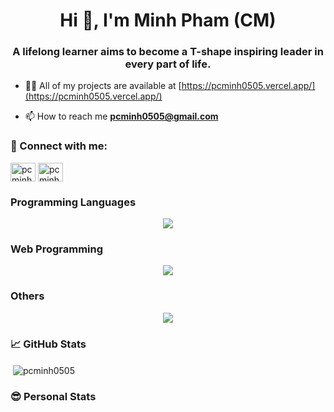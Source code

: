 <h1 align="center">Hi 👋, I'm Minh Pham (CM)</h1>
<h3 align="center">A lifelong learner aims to become a T-shape inspiring leader in every part of life.</h3>

- 👨‍💻 All of my projects are available at [https://pcminh0505.vercel.app/](https://pcminh0505.vercel.app/)

- 📫 How to reach me **pcminh0505@gmail.com**

<h3 align="left">🧬 Connect with me:</h3>
<p align="left">
<a href="https://linkedin.com/in/pcminh0505" target="blank"><img align="center" src="https://raw.githubusercontent.com/rahuldkjain/github-profile-readme-generator/master/src/images/icons/Social/linked-in-alt.svg" alt="pcminh0505" height="30" width="40" /></a>
<a href="https://kaggle.com/pcminh0505" target="blank"><img align="center" src="https://raw.githubusercontent.com/rahuldkjain/github-profile-readme-generator/master/src/images/icons/Social/kaggle.svg" alt="pcminh0505" height="30" width="40" /></a>
</p>

<h3 align="left">Programming Languages</h3>
<p align="center">
  <a href="https://skillicons.dev">
    <img src="https://skillicons.dev/icons?i=js,ts,go,py,java,swift,solidity,c,cpp" />
  </a>
</p>

<h3 align="left">Web Programming</h3>
<p align="center">
  <a href="https://skillicons.dev">
    <img src="https://skillicons.dev/icons?i=html,css,bootstrap,react,nextjs,graphql,spring,postgres,vercel" />
  </a>
</p>

<h3 align="left">Others</h3>
<p align="center">
  <a href="https://skillicons.dev">
    <img src="https://skillicons.dev/icons?i=tensorflow,figma,aws,firebase,gcp,vscode,visualstudio,androidstudio,arduino" />
  </a>
</p>

<h3 align="left">📈 GitHub Stats</h3>
<p>&nbsp;<img align="center" src="https://github-readme-stats.vercel.app/api?username=pcminh0505&theme=ayu-mirage&show_icons=true&locale=en" alt="pcminh0505" /></p>

<h3 align="left">😎 Personal Stats</h3>
<!--START_SECTION:waka-->
<!--END_SECTION:waka-->

